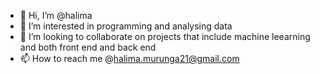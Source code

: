 - 👋 Hi, I’m @halima
- 👀 I’m interested in programming and analysing data
- 💞️ I’m looking to collaborate on projects that include machine leearning and both front end and back end
- 📫 How to reach me @halima.murunga21@gmail.com

<!---
halsmur/halima is a ✨ special ✨ repository because its `README.md` (this file) appears on your GitHub profile.
You can click the Preview link to take a look at your changes.
--->
